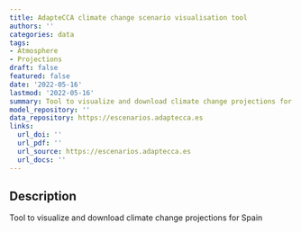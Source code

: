 ```yaml
---
title: AdapteCCA climate change scenario visualisation tool
authors: ''
categories: data
tags:
- Atmosphere
- Projections
draft: false
featured: false
date: '2022-05-16'
lastmod: '2022-05-16'
summary: Tool to visualize and download climate change projections for Spain
model_repository: ''
data_repository: https://escenarios.adaptecca.es
links:
  url_doi: ''
  url_pdf: ''
  url_source: https://escenarios.adaptecca.es
  url_docs: ''
---
```


## Description

Tool to visualize and download climate change projections for Spain

